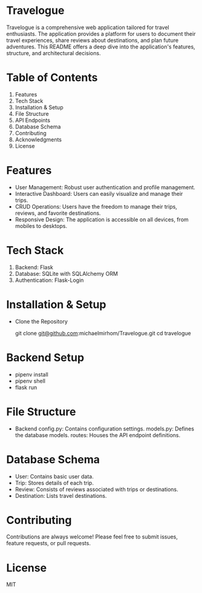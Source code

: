# Travelogue

Travelogue is a comprehensive web application tailored for travel enthusiasts. The application provides a platform for users to document their travel experiences, share reviews about destinations, and plan future adventures. This README offers a deep dive into the application's features, structure, and architectural decisions.

# Table of Contents

1. Features
2. Tech Stack
3. Installation & Setup
4. File Structure
5. API Endpoints
6. Database Schema
7. Contributing
8. Acknowledgments
9. License

# Features

* User Management: Robust user authentication and profile management.
* Interactive Dashboard: Users can easily visualize and manage their trips.
* CRUD Operations: Users have the freedom to manage their trips, reviews, and favorite destinations.
* Responsive Design: The application is accessible on all devices, from mobiles to desktops.

# Tech Stack

1. Backend: Flask
2. Database: SQLite with SQLAlchemy ORM
3. Authentication: Flask-Login

# Installation & Setup

* Clone the Repository

  git clone <git@github.com>:michaelmirhom/Travelogue.git
  cd travelogue

# Backend Setup

* pipenv install
* pipenv shell
* flask run

# File Structure

* Backend
  config.py: Contains configuration settings.
  models.py: Defines the database models.
  routes: Houses the API endpoint definitions.

# Database Schema

* User: Contains basic user data.
* Trip: Stores details of each trip.
* Review: Consists of reviews associated with trips or destinations.
* Destination: Lists travel destinations.

# Contributing

Contributions are always welcome! Please feel free to submit issues, feature requests, or pull requests.

# License

 MIT
